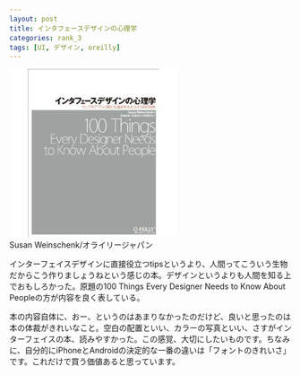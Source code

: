 ```yaml
---
layout: post
title: インタフェースデザインの心理学
categories: rank_3
tags: [UI, デザイン, oreilly]
---
```



<div class="book"><div class="book_image"><a href="http://www.amazon.co.jp/dp/4873115574"><img src="/images/100_thing_every_designer_needs_to_know_about_people.jpg"></img></a></div><div class="book_info">Susan Weinschenk/オライリージャパン</div><div class="clear"></div></div>

インターフェイスデザインに直接役立つtipsというより、人間ってこういう生物だからこう作りましょうねという感じの本。デザインというよりも人間を知る上でおもしろかった。原題の100 Things Every Designer Needs to Know About Peopleの方が内容を良く表している。

本の内容自体に、おー、というのはあまりなかったのだけど、良いと思ったのは本の体裁がきれいなこと。空白の配置といい、カラーの写真といい、さすがインターフェイスの本、読みやすかった。この感覚、大切にしたいものです。ちなみに、自分的にiPhoneとAndroidの決定的な一番の違いは「フォントのきれいさ」です。これだけで買う価値あると思っています。

